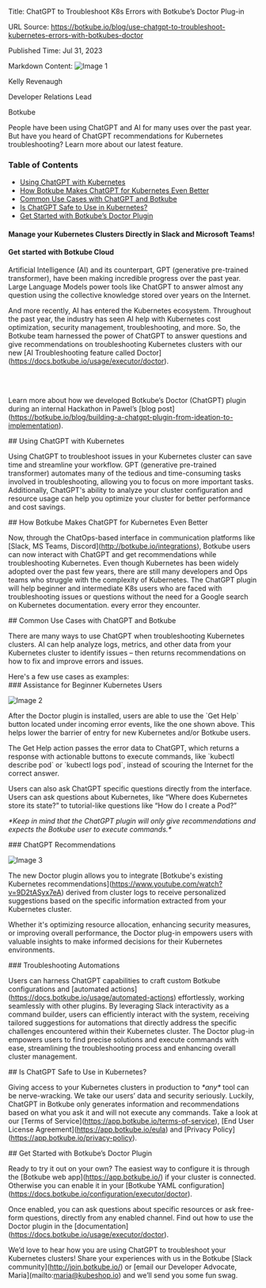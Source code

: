 Title: ChatGPT to Troubleshoot K8s Errors with Botkube’s Doctor Plug-in

URL Source: https://botkube.io/blog/use-chatgpt-to-troubleshoot-kubernetes-errors-with-botkubes-doctor

Published Time: Jul 31, 2023

Markdown Content:
![Image 1](https://assets-global.website-files.com/634fabb21508d6c9db9bc46f/636df3fb36b4e60920a3b1b2_hPLC9itV8zp-raGDFmvOZMfn2hV8RFcl237qzT8Wa1g.jpeg)

Kelly Revenaugh

Developer Relations Lead

Botkube

People have been using ChatGPT and AI for many uses over the past year. But have you heard of ChatGPT recommendations for Kubernetes troubleshooting? Learn more about our latest feature.

### Table of Contents

*   [Using ChatGPT with Kubernetes](#using-chatgpt-with-kubernetes-2)
*   [How Botkube Makes ChatGPT for Kubernetes Even Better](#how-botkube-makes-chatgpt-for-kubernetes-even-better-2)
*   [Common Use Cases with ChatGPT and Botkube](#common-use-cases-with-chatgpt-and-botkube-2)
*   [Is ChatGPT Safe to Use in Kubernetes?](#is-chatgpt-safe-to-use-in-kubernetes--2)
*   [Get Started with Botkube’s Doctor Plugin](#get-started-with-botkube-s-doctor-plugin-2)

#### Manage your Kubernetes Clusters Directly in Slack and Microsoft Teams!

#### Get started with Botkube Cloud

Artificial Intelligence (AI) and its counterpart, GPT (generative pre-trained transformer), have been making incredible progress over the past year. Large Language Models power tools like ChatGPT to answer almost any question using the collective knowledge stored over years on the Internet.

And more recently, AI has entered the Kubernetes ecosystem. Throughout the past year, the industry has seen AI help with Kubernetes cost optimization, security management, troubleshooting, and more. So, the Botkube team harnessed the power of ChatGPT to answer questions and give recommendations on troubleshooting Kubernetes clusters with our new \[AI Troubleshooting feature called Doctor\](https://docs.botkube.io/usage/executor/doctor).  
‍

‍

Learn more about how we developed Botkube’s Doctor (ChatGPT) plugin during an internal Hackathon in Pawel’s \[blog post\](https://botkube.io/blog/building-a-chatgpt-plugin-from-ideation-to-implementation).

\## Using ChatGPT with Kubernetes

Using ChatGPT to troubleshoot issues in your Kubernetes cluster can save time and streamline your workflow. GPT (generative pre-trained transformer) automates many of the tedious and time-consuming tasks involved in troubleshooting, allowing you to focus on more important tasks. Additionally, ChatGPT's ability to analyze your cluster configuration and resource usage can help you optimize your cluster for better performance and cost savings.

\## How Botkube Makes ChatGPT for Kubernetes Even Better

Now, through the ChatOps-based interface in communication platforms like \[Slack, MS Teams, Discord\](http://botkube.io/integrations), Botkube users can now interact with ChatGPT and get recommendations while troubleshooting Kubernetes. Even though Kubernetes has been widely adopted over the past few years, there are still many developers and Ops teams who struggle with the complexity of Kubernetes. The ChatGPT plugin will help beginner and intermediate K8s users who are faced with troubleshooting issues or questions without the need for a Google search on Kubernetes documentation. every error they encounter.

\## Common Use Cases with ChatGPT and Botkube

There are many ways to use ChatGPT when troubleshooting Kubernetes clusters. AI can help analyze logs, metrics, and other data from your Kubernetes cluster to identify issues – then returns recommendations on how to fix and improve errors and issues.

Here's a few use cases as examples:  
\### Assistance for Beginner Kubernetes Users

![Image 2](https://assets-global.website-files.com/634fabb21508d6c9db9bc46f/64c7f3a7c42051dab4872cab_8hyWVq9NOkFLCQpe-EqzxKczhU5VIqqG_bm2kP876TdzysK0Z3PGJOXCBF3aPo8wIV9w8bC5n77ksg5I62jg7KlzmZpnmxNRmP2yvLTrxWZaHYv2tZFxGfQAo21ky2infXvJraVs4RbpiM4Jiyl1ulA.png)

After the Doctor plugin is installed, users are able to use the \`Get Help\` button located under incoming error events, like the one shown above. This helps lower the barrier of entry for new Kubernetes and/or Botkube users.

The Get Help action passes the error data to ChatGPT, which returns a response with actionable buttons to execute commands, like \`kubectl describe pod\` or \`kubectl logs pod\`, instead of scouring the Internet for the correct answer.

Users can also ask ChatGPT specific questions directly from the interface. Users can ask questions about Kubernetes, like “Where does Kubernetes store its state?” to tutorial-like questions like “How do I create a Pod?”

_\*Keep in mind that the ChatGPT plugin will only give recommendations and expects the Botkube user to execute commands.\*_

\### ChatGPT Recommendations

![Image 3](https://assets-global.website-files.com/634fabb21508d6c9db9bc46f/64c7f3b7be2361ae1bb5afd0_LEr5f9Rr-O1pgKD_dYqFRG8GcwopzDWXYkDiVyEL3as3vJF3r1DQhDHa4SZs0sQD2NmW8sHJ3XUVMxUAp5z8WJx-mIuyXanea4788oniZnR0o4m2UrCZXKe-Uj8RZufiLihfB__BQYzgNo3uG2IrIwY.png)

The new Doctor plugin allows you to integrate \[Botkube's existing Kubernetes recommendations\](https://www.youtube.com/watch?v=9D2tASyx7eA) derived from cluster logs to receive personalized suggestions based on the specific information extracted from your Kubernetes cluster.

Whether it's optimizing resource allocation, enhancing security measures, or improving overall performance, the Doctor plug-in empowers users with valuable insights to make informed decisions for their Kubernetes environments.

\### Troubleshooting Automations

Users can harness ChatGPT capabilities to craft custom Botkube configurations and \[automated actions\](https://docs.botkube.io/usage/automated-actions) effortlessly, working seamlessly with other plugins. By leveraging Slack interactivity as a command builder, users can efficiently interact with the system, receiving tailored suggestions for automations that directly address the specific challenges encountered within their Kubernetes cluster. The Doctor plug-in empowers users to find precise solutions and execute commands with ease, streamlining the troubleshooting process and enhancing overall cluster management.

\## Is ChatGPT Safe to Use in Kubernetes?

Giving access to your Kubernetes clusters in production to _\*any\*_ tool can be nerve-wracking. We take our users’ data and security seriously. Luckily, ChatGPT in Botkube only generates information and recommendations based on what you ask it and will not execute any commands. Take a look at our \[Terms of Service\](https://app.botkube.io/terms-of-service), \[End User License Agreement\](https://app.botkube.io/eula) and \[Privacy Policy\](https://app.botkube.io/privacy-policy).

\## Get Started with Botkube’s Doctor Plugin

Ready to try it out on your own? The easiest way to configure it is through the \[Botkube web app\](https://app.botkube.io/) if your cluster is connected. Otherwise you can enable it in your \[Botkube YAML configuration\](https://docs.botkube.io/configuration/executor/doctor).

Once enabled, you can ask questions about specific resources or ask free-form questions, directly from any enabled channel. Find out how to use the Doctor plugin in the \[documentation\](https://docs.botkube.io/usage/executor/doctor).

We’d love to hear how you are using ChatGPT to troubleshoot your Kubernetes clusters! Share your experiences with us in the Botkube \[Slack community\](http://join.botkube.io/) or \[email our Developer Advocate, Maria\](mailto:maria@kubeshop.io) and we’ll send you some fun swag.
